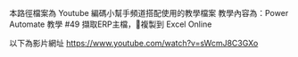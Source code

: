 本路徑檔案為 Youtube 編碼小幫手頻道搭配使用的教學檔案
教學內容為：Power Automate 教學 #49 擷取ERP主檔，複製到 Excel Online

以下為影片網址
https://www.youtube.com/watch?v=sWcmJ8C3GXo
